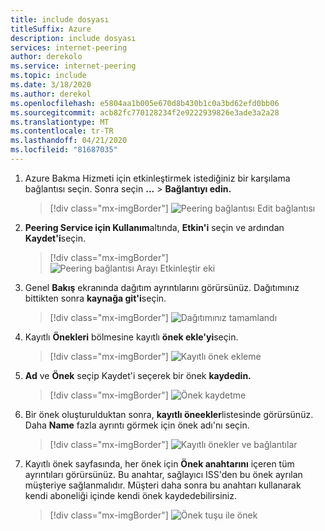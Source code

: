 ```yaml
---
title: include dosyası
titleSuffix: Azure
description: include dosyası
services: internet-peering
author: derekolo
ms.service: internet-peering
ms.topic: include
ms.date: 3/18/2020
ms.author: derekol
ms.openlocfilehash: e5804aa1b005e670d8b430b1c0a3bd62efd0bb06
ms.sourcegitcommit: acb82fc770128234f2e9222939826e3ade3a2a28
ms.translationtype: MT
ms.contentlocale: tr-TR
ms.lasthandoff: 04/21/2020
ms.locfileid: "81687035"
---
```

1. Azure Bakma Hizmeti için etkinleştirmek istediğiniz bir karşılama bağlantısı seçin. Sonra seçin **...**  >  **Bağlantıyı edin.**
    > [!div class="mx-imgBorder"]
    > ![Peering bağlantısı Edit bağlantısı](../media/setup-direct-modify-editconnection.png)
1. **Peering Service için Kullanım**altında, **Etkin'i** seçin ve ardından **Kaydet'i**seçin.
    > [!div class="mx-imgBorder"]
    > ![Peering bağlantısı Arayı Etkinleştir eki](../media/setup-direct-modify-editconnectionsettings-peering-service.png)
1. Genel **Bakış** ekranında dağıtım ayrıntılarını görürsünüz. Dağıtımınız bittikten sonra **kaynağa git'i**seçin.
    > [!div class="mx-imgBorder"]
    > ![Dağıtımınız tamamlandı](../media/setup-direct-modify-overview-deployment-complete.png)

1. Kayıtlı **Önekleri** bölmesine kayıtlı **önek ekle'yi**seçin.
    > [!div class="mx-imgBorder"]
    > ![Kayıtlı önek ekleme](../media/setup-direct-modify-add-registered-prefix.png)
1. **Ad** ve **Önek** seçip Kaydet'i seçerek bir önek **kaydedin.**
    > [!div class="mx-imgBorder"]
    >  ![Önek kaydetme](../media/setup-direct-modify-register-a-prefix.png) 

1. Bir önek oluşturulduktan sonra, **kayıtlı öneekler**listesinde görürsünüz. Daha **Name** fazla ayrıntı görmek için önek adı'nı seçin.
    > [!div class="mx-imgBorder"]
    > ![Kayıtlı önekler ve bağlantılar](../media/setup-direct-modify-registered-prefixes.png)
1. Kayıtlı önek sayfasında, her önek için **Önek anahtarını** içeren tüm ayrıntıları görürsünüz. Bu anahtar, sağlayıcı ISS'den bu önek ayrılan müşteriye sağlanmalıdır. Müşteri daha sonra bu anahtarı kullanarak kendi aboneliği içinde kendi önek kaydedebilirsiniz.
    > [!div class="mx-imgBorder"]
    > ![Önek tuşu ile önek](../media/setup-direct-modify-registered-prefix-detail.png)